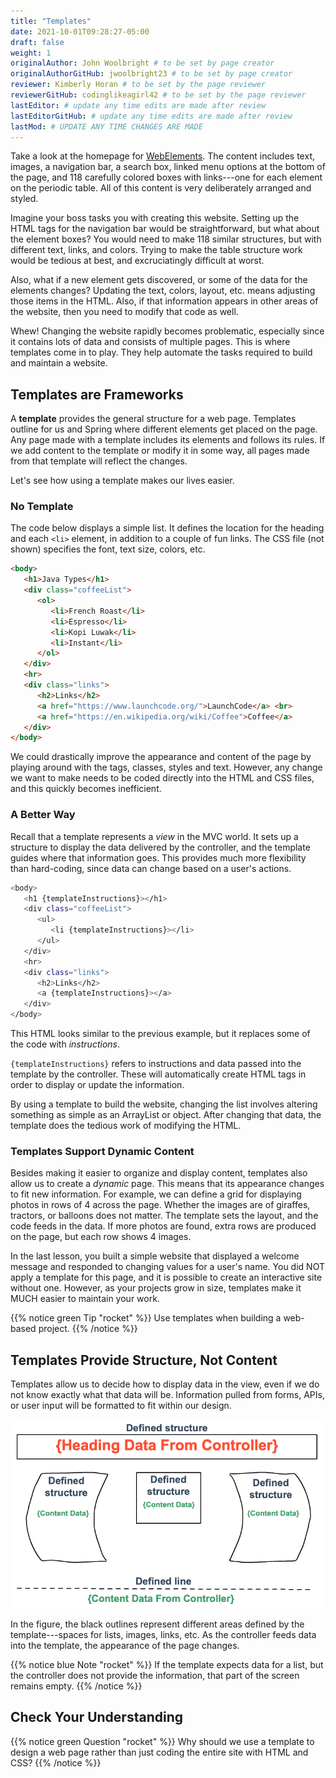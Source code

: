 ```yaml
---
title: "Templates"
date: 2021-10-01T09:28:27-05:00
draft: false
weight: 1
originalAuthor: John Woolbright # to be set by page creator
originalAuthorGitHub: jwoolbright23 # to be set by page creator
reviewer: Kimberly Horan # to be set by the page reviewer
reviewerGitHub: codinglikeagirl42 # to be set by the page reviewer
lastEditor: # update any time edits are made after review
lastEditorGitHub: # update any time edits are made after review
lastMod: # UPDATE ANY TIME CHANGES ARE MADE
---
```


Take a look at the homepage for [WebElements](https://www.webelements.com/).
The content includes text, images, a navigation bar, a search box, linked menu
options at the bottom of the page, and 118 carefully colored boxes with
links---one for each element on the periodic table. All of this content is
very deliberately arranged and styled.

Imagine your boss tasks you with creating this website. Setting up the
HTML tags for the navigation bar would be straightforward, but what about the
element boxes? You would need to make 118 similar structures, but with
different text, links, and colors. Trying to make the table structure work
would be tedious at best, and excruciatingly difficult at worst.

Also, what if a new element gets discovered, or some of the data for the
elements changes? Updating the text, colors, layout, etc. means adjusting those
items in the HTML. Also, if that information appears in other areas of the
website, then you need to modify that code as well.

Whew! Changing the website rapidly becomes problematic, especially since it
contains lots of data and consists of multiple pages. This is where templates
come in to play. They help automate the tasks required to build and maintain a
website.

## Templates are Frameworks

A **template** provides the general structure for a web page. Templates outline
for us and Spring where different elements get placed on the page. Any page
made with a template includes its elements and follows its rules. If we add
content to the template or modify it in some way, all pages made from that
template will reflect the changes.

Let's see how using a template makes our lives easier.

### No Template

The code below displays a simple list. It defines the location for the heading
and each `<li>` element, in addition to a couple of fun links. The CSS file
(not shown) specifies the font, text size, colors, etc.

```html
<body>
   <h1>Java Types</h1>
   <div class="coffeeList">
      <ol>
         <li>French Roast</li>
         <li>Espresso</li>
         <li>Kopi Luwak</li>
         <li>Instant</li>
      </ol>
   </div>
   <hr>
   <div class="links">
      <h2>Links</h2>
      <a href="https://www.launchcode.org/">LaunchCode</a> <br>
      <a href="https://en.wikipedia.org/wiki/Coffee">Coffee</a>
   </div>
</body>
```

We could drastically improve the appearance and content of the page by playing
around with the tags, classes, styles and text. However, any change we want to
make needs to be coded directly into the HTML and CSS files, and this quickly
becomes inefficient.

### A Better Way

Recall that a template represents a *view* in the MVC world. It sets up a
structure to display the data delivered by the controller, and the template
guides where that information goes. This provides much more flexibility than
hard-coding, since data can change based on a user's actions.

```bash
<body>
   <h1 {templateInstructions}></h1>
   <div class="coffeeList">
      <ul>
         <li {templateInstructions}></li>
      </ul>
   </div>
   <hr>
   <div class="links">
      <h2>Links</h2>
      <a {templateInstructions}></a>
   </div>
</body>
```

This HTML looks similar to the previous example, but it replaces some of the
code with *instructions*.

``{templateInstructions}`` refers to instructions and data passed into the
template by the controller. These will automatically create HTML tags in order
to display or update the information.

By using a template to build the website, changing the list involves altering
something as simple as an ArrayList or object. After changing that data, the
template does the tedious work of modifying the HTML.

### Templates Support Dynamic Content

Besides making it easier to organize and display content, templates also allow
us to create a *dynamic* page. This means that its appearance changes to fit
new information. For example, we can define a grid for displaying photos in
rows of 4 across the page. Whether the images are of giraffes, tractors, or
balloons does not matter. The template sets the layout, and the code feeds in
the data. If more photos are found, extra rows are produced on the page, but
each row shows 4 images.

In the last lesson, you built a simple website that displayed a welcome message
and responded to changing values for a user's name. You did NOT apply a
template for this page, and it is possible to create an interactive site
without one. However, as your projects grow in size, templates make it MUCH
easier to maintain your work.

{{% notice green Tip "rocket" %}}
Use templates when building a web-based project.
{{% /notice %}}

## Templates Provide Structure, Not Content

Templates allow us to decide how to display data in the view, even if we do
not know exactly what that data will be. Information pulled from forms,
APIs, or user input will be formatted to fit within our design.

![Templates define where data gets displayed on a webpage.](pictures/ThymeleafTemplateDiagram.png?classes=border)

In the figure, the black outlines represent different areas defined by the
template---spaces for lists, images, links, etc. As the controller feeds data
into the template, the appearance of the page changes.

{{% notice blue Note "rocket" %}}
If the template expects data for a list, but the controller does not provide
   the information, that part of the screen remains empty.
{{% /notice %}}

## Check Your Understanding

{{% notice green Question "rocket" %}}
Why should we use a template to design a web page rather than just coding
   the entire site with HTML and CSS?
{{% /notice %}}